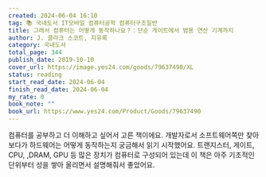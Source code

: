 ```yaml
---
created: 2024-06-04 16:10
tag: 📚 국내도서 IT모바일 컴퓨터공학 컴퓨터구조일반
title: 그래서 컴퓨터는 어떻게 동작하나요？：단순 게이트에서 범용 연산 기계까지
author: J. 클라크 스코트, 지유록
category: 국내도서
total_page: 344
publish_date: 2019-10-10
cover_url: https://image.yes24.com/goods/79637490/XL
status: reading
start_read_date: 2024-06-04
finish_read_date: 2024-06-04
my_rate: 0
book_note: ""
book_url: https://www.yes24.com/Product/Goods/79637490
---
```


컴퓨터를 공부하고 더 이해하고 싶어서 고른 책이에요.
개발자로서 소프트웨어쪽만 찾아보다가 하드웨어는 어떻게 동작하는지 궁금해서 읽기 시작했어요.
트랜지스터, 게이트, CPU, ,DRAM, GPU 등 많은 장치가 컴퓨터로 구성되어 있는데 이 책은 아주 기초적인 단위부터 성을 쌓아 올리면서 설명해줘서 좋았어요.
